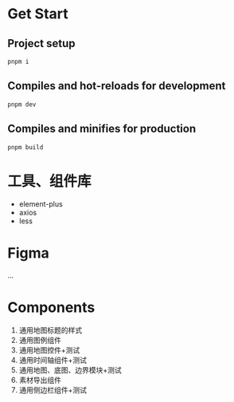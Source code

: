 # Get Start

## Project setup

`pnpm i`

## Compiles and hot-reloads for development

`pnpm dev`

## Compiles and minifies for production

`pnpm build`

# 工具、组件库

- element-plus
- axios
- less

# Figma

...

# Components

1. 通用地图标题的样式
2. 通用图例组件
3. 通用地图控件+测试
4. 通用时间轴组件+测试
5. 通用地图、底图、边界模块+测试
6. 素材导出组件
7. 通用侧边栏组件+测试
